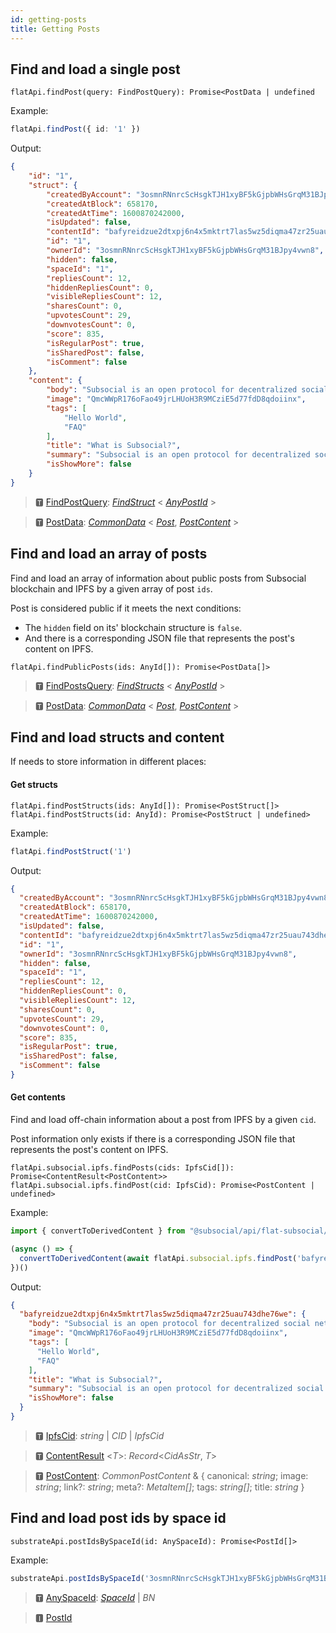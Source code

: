 ```yaml
---
id: getting-posts
title: Getting Posts
---
```


## Find and load a single post

```
flatApi.findPost(query: FindPostQuery): Promise<PostData | undefined
```

Example:

```typescript
flatApi.findPost({ id: '1' })
```

Output: 

```json
{
    "id": "1",
    "struct": {
        "createdByAccount": "3osmnRNnrcScHsgkTJH1xyBF5kGjpbWHsGrqM31BJpy4vwn8",
        "createdAtBlock": 658170,
        "createdAtTime": 1600870242000,
        "isUpdated": false,
        "contentId": "bafyreidzue2dtxpj6n4x5mktrt7las5wz5diqma47zr25uau743dhe76we",
        "id": "1",
        "ownerId": "3osmnRNnrcScHsgkTJH1xyBF5kGjpbWHsGrqM31BJpy4vwn8",
        "hidden": false,
        "spaceId": "1",
        "repliesCount": 12,
        "hiddenRepliesCount": 0,
        "visibleRepliesCount": 12,
        "sharesCount": 0,
        "upvotesCount": 29,
        "downvotesCount": 0,
        "score": 835,
        "isRegularPost": true,
        "isSharedPost": false,
        "isComment": false
    },
    "content": {
        "body": "Subsocial is an open protocol for decentralized social networks and marketplaces. It's built with [Substrate](https://www.substrate.io/) and [IPFS](https://ipfs.io/).",
        "image": "QmcWWpR176oFao49jrLHUoH3R9MCziE5d77fdD8qdoiinx",
        "tags": [
            "Hello World",
            "FAQ"
        ],
        "title": "What is Subsocial?",
        "summary": "Subsocial is an open protocol for decentralized social networks and marketplaces. It's built with Substrate and IPFS.",
        "isShowMore": false
    }
}
```

> 🆃 [FindPostQuery](https://docs.subsocial.network/js-docs/js-sdk/modules.html#findpostquery): [*FindStruct*](https://docs.subsocial.network/js-docs/js-sdk/modules.html#findstruct) < [*AnyPostId*](https://docs.subsocial.network/js-docs/js-sdk/modules.html#anypostid) >

> 🆃 [PostData](https://docs.subsocial.network/js-docs/js-sdk/modules/dto.html#postdata): [*CommonData*](https://docs.subsocial.network/js-docs/js-sdk/modules/dto.html#commondata) < [*Post*](https://docs.subsocial.network/js-docs/js-sdk/interfaces/interfaces.post.html), [*PostContent*](https://docs.subsocial.network/js-docs/js-sdk/modules.html#postcontent) >

## Find and load an array of posts

Find and load an array of information about public posts from Subsocial blockchain and IPFS by a given array of post `ids`.

Post is considered public if it meets the next conditions:

- The `hidden` field on its' blockchain structure is `false`.
- And there is a corresponding JSON file that represents the post's content on IPFS.

```
flatApi.findPublicPosts(ids: AnyId[]): Promise<PostData[]>
```

> 🆃 [FindPostsQuery](https://docs.subsocial.network/js-docs/js-sdk/modules.html#findpostsquery): [*FindStructs*](https://docs.subsocial.network/js-docs/js-sdk/modules.html#findstructs) < [*AnyPostId*](https://docs.subsocial.network/js-docs/js-sdk/modules.html#anypostid) >

> 🆃 [PostData](https://docs.subsocial.network/js-docs/js-sdk/modules/dto.html#postdata): [*CommonData*](https://docs.subsocial.network/js-docs/js-sdk/modules/dto.html#commondata) < [*Post*](https://docs.subsocial.network/js-docs/js-sdk/interfaces/interfaces.post.html), [*PostContent*](https://docs.subsocial.network/js-docs/js-sdk/modules.html#postcontent) >

## Find and load structs and content

If needs to store information in different places:

#### Get structs

```
flatApi.findPostStructs(ids: AnyId[]): Promise<PostStruct[]>
flatApi.findPostStructs(id: AnyId): Promise<PostStruct | undefined>
```

Example: 

```typescript
flatApi.findPostStruct('1')
```

Output: 

```json
{
  "createdByAccount": "3osmnRNnrcScHsgkTJH1xyBF5kGjpbWHsGrqM31BJpy4vwn8",
  "createdAtBlock": 658170,
  "createdAtTime": 1600870242000,
  "isUpdated": false,
  "contentId": "bafyreidzue2dtxpj6n4x5mktrt7las5wz5diqma47zr25uau743dhe76we",
  "id": "1",
  "ownerId": "3osmnRNnrcScHsgkTJH1xyBF5kGjpbWHsGrqM31BJpy4vwn8",
  "hidden": false,
  "spaceId": "1",
  "repliesCount": 12,
  "hiddenRepliesCount": 0,
  "visibleRepliesCount": 12,
  "sharesCount": 0,
  "upvotesCount": 29,
  "downvotesCount": 0,
  "score": 835,
  "isRegularPost": true,
  "isSharedPost": false,
  "isComment": false
}
```

#### Get contents

Find and load off-chain information about a post from IPFS by a given `cid`.

Post information only exists if there is a corresponding JSON file that represents the post's content on IPFS.

```
flatApi.subsocial.ipfs.findPosts(cids: IpfsCid[]): Promise<ContentResult<PostContent>>
flatApi.subsocial.ipfs.findPost(cid: IpfsCid): Promise<PostContent | undefined>
```

Example: 

```typescript
import { convertToDerivedContent } from "@subsocial/api/flat-subsocial/utils" //add summary and isShowMore properties

(async () => {
  convertToDerivedContent(await flatApi.subsocial.ipfs.findPost('bafyreidzue2dtxpj6n4x5mktrt7las5wz5diqma47zr25uau743dhe76we'))
})()
```
Output: 

```json
{
  "bafyreidzue2dtxpj6n4x5mktrt7las5wz5diqma47zr25uau743dhe76we": {
    "body": "Subsocial is an open protocol for decentralized social networks and marketplaces. It's built with [Substrate](https://www.substrate.io/) and [IPFS](https://ipfs.io/).",
    "image": "QmcWWpR176oFao49jrLHUoH3R9MCziE5d77fdD8qdoiinx",
    "tags": [
      "Hello World",
      "FAQ"
    ],
    "title": "What is Subsocial?",
    "summary": "Subsocial is an open protocol for decentralized social networks and marketplaces. It's built with Substrate and IPFS.",
    "isShowMore": false
  }
}
```

> 🆃 [IpfsCid](https://docs.subsocial.network/js-docs/js-sdk/modules.html#ipfscid): *string* | *CID* | *IpfsCid*

> 🆃 [ContentResult](https://docs.subsocial.network/js-docs/js-sdk/modules.html#contentresult) &lt;*T*&gt;: *Record*<*CidAsStr*, *T*>

> 🆃 [PostContent](https://docs.subsocial.network/js-docs/js-sdk/modules.html#postcontent): *CommonPostContent* & { canonical: *string*; image: *string*; link?: *string*; meta?: *MetaItem[]*; tags: *string[]*; title: *string* }

## Find and load post ids by space id

```
substrateApi.postIdsBySpaceId(id: AnySpaceId): Promise<PostId[]>
```

Example:
```typescript
substrateApi.postIdsBySpaceId('3osmnRNnrcScHsgkTJH1xyBF5kGjpbWHsGrqM31BJpy4vwn8')
```

> 🆃 [AnySpaceId](https://docs.subsocial.network/js-docs/js-sdk/modules.html#anyspaceid): [*SpaceId*](https://docs.subsocial.network/js-docs/js-sdk/interfaces/interfaces.spaceid.html) | *BN*  

> 🅸 [PostId](https://docs.subsocial.network/js-docs/js-sdk/interfaces/interfaces.postid.html)
